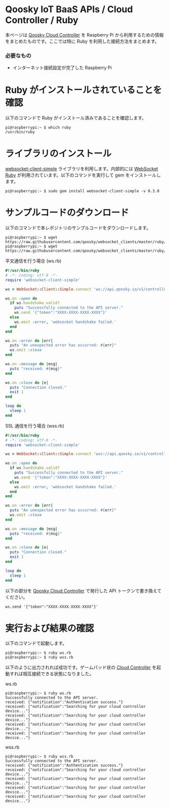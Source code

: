 Qoosky IoT BaaS APIs / Cloud Controller / Ruby
==================
本ページは [Qoosky Cloud Controller](https://www.qoosky.io/help/api) を Raspberry Pi から利用するための情報をまとめたものです。ここでは特に Ruby を利用した接続方法をまとめます。

### 必要なもの
- インターネット接続設定が完了した Raspberry Pi


Ruby がインストールされていることを確認
==================
以下のコマンドで Ruby がインストール済みであることを確認します。

	pi@raspberrypi:~ $ which ruby
	/usr/bin/ruby


ライブラリのインストール
==================
[websocket-client-simple](https://github.com/shokai/websocket-client-simple) ライブラリを利用します。内部的には [WebSocket Ruby](https://github.com/imanel/websocket-ruby) が利用されています。以下のコマンドを実行して gem をインストールします。

	pi@raspberrypi:~ $ sudo gem install websocket-client-simple -v 0.3.0


サンプルコードのダウンロード
==================
以下のコマンドで本レポジトリのサンプルコードをダウンロードします。

	pi@raspberrypi:~ $ wget https://raw.githubusercontent.com/qoosky/websocket_clients/master/ruby/ws.rb
	pi@raspberrypi:~ $ wget https://raw.githubusercontent.com/qoosky/websocket_clients/master/ruby/wss.rb

平文通信を行う場合 (ws.rb)

```ruby
#!/usr/bin/ruby
# -*- coding: utf-8 -*-
require 'websocket-client-simple'

ws = WebSocket::Client::Simple.connect 'ws://api.qoosky.io/v1/controller/actuator/ws'

ws.on :open do
  if ws.handshake.valid?
    puts "Successfully connected to the API server."
    ws.send '{"token":"XXXX-XXXX-XXXX-XXXX"}'
  else
    ws.emit :error, 'websocket handshake failed.'
  end
end

ws.on :error do |err|
  puts "An unexpected error has occurred: #{err}"
  ws.emit :close
end

ws.on :message do |msg|
  puts "received: #{msg}"
end

ws.on :close do |e|
  puts "Connection closed."
  exit 1
end

loop do
  sleep 1
end
```

SSL 通信を行う場合 (wss.rb)

```ruby
#!/usr/bin/ruby
# -*- coding: utf-8 -*-
require 'websocket-client-simple'

ws = WebSocket::Client::Simple.connect 'wss://api.qoosky.io/v1/controller/actuator/ws'

ws.on :open do
  if ws.handshake.valid?
    puts "Successfully connected to the API server."
    ws.send '{"token":"XXXX-XXXX-XXXX-XXXX"}'
  else
    ws.emit :error, 'websocket handshake failed.'
  end
end

ws.on :error do |err|
  puts "An unexpected error has occurred: #{err}"
  ws.emit :close
end

ws.on :message do |msg|
  puts "received: #{msg}"
end

ws.on :close do |e|
  puts "Connection closed."
  exit 1
end

loop do
  sleep 1
end
```

以下の部分を [Qoosky Cloud Controller](https://www.qoosky.io/help/api/cc) で発行した API トークンで書き換えてください。

	ws.send '{"token":"XXXX-XXXX-XXXX-XXXX"}'


実行および結果の確認
==================
以下のコマンドで起動します。

	pi@raspberrypi:~ $ ruby ws.rb
	pi@raspberrypi:~ $ ruby wss.rb

以下のように出力されれば成功です。ゲームパッド状の [Cloud Controller](https://www.qoosky.io/help/api/cc) を起動すれば相互接続できる状態になりました。

ws.rb

	pi@raspberrypi:~ $ ruby ws.rb
	Successfully connected to the API server.
	received: {"notification":"Authentication success."}
	received: {"notification":"Searching for your cloud controller device..."}
	received: {"notification":"Searching for your cloud controller device..."}
	received: {"notification":"Searching for your cloud controller device..."}
	received: {"notification":"Searching for your cloud controller device..."}

wss.rb

	pi@raspberrypi:~ $ ruby wss.rb
	Successfully connected to the API server.
	received: {"notification":"Authentication success."}
	received: {"notification":"Searching for your cloud controller device..."}
	received: {"notification":"Searching for your cloud controller device..."}
	received: {"notification":"Searching for your cloud controller device..."}
	received: {"notification":"Searching for your cloud controller device..."}
